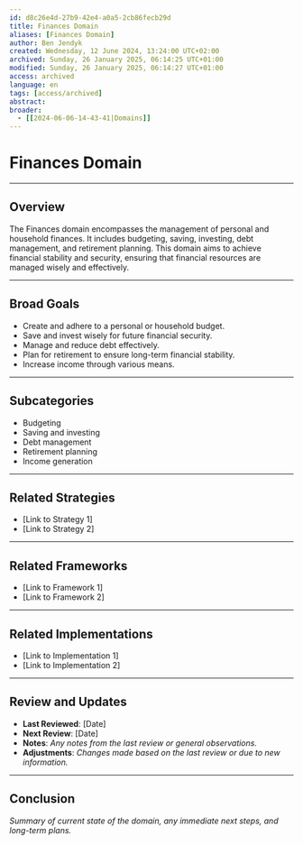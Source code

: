 ```yaml
---
id: d8c26e4d-27b9-42e4-a0a5-2cb86fecb29d
title: Finances Domain
aliases: [Finances Domain]
author: Ben Jendyk
created: Wednesday, 12 June 2024, 13:24:00 UTC+02:00
archived: Sunday, 26 January 2025, 06:14:25 UTC+01:00
modified: Sunday, 26 January 2025, 06:14:27 UTC+01:00
access: archived 
language: en
tags: [access/archived]
abstract:
broader:
  - [[2024-06-06-14-43-41|Domains]]
---
```


# Finances Domain

--- 

## Overview

The Finances domain encompasses the management of personal and household finances. It includes budgeting, saving, investing, debt management, and retirement planning. This domain aims to achieve financial stability and security, ensuring that financial resources are managed wisely and effectively.

--- 

## Broad Goals

- Create and adhere to a personal or household budget.
- Save and invest wisely for future financial security.
- Manage and reduce debt effectively.
- Plan for retirement to ensure long-term financial stability.
- Increase income through various means.

--- 

## Subcategories

- Budgeting
- Saving and investing
- Debt management
- Retirement planning
- Income generation

--- 

## Related Strategies

- [Link to Strategy 1]
- [Link to Strategy 2]

--- 

## Related Frameworks

- [Link to Framework 1]
- [Link to Framework 2]

--- 

## Related Implementations

- [Link to Implementation 1]
- [Link to Implementation 2]

---

## Review and Updates

- **Last Reviewed**: [Date] 
- **Next Review**: [Date] 
- **Notes**: *Any notes from the last review or general observations.* 
- **Adjustments**: *Changes made based on the last review or due to new information.*

--- 

## Conclusion

*Summary of current state of the domain, any immediate next steps, and long-term plans.*
